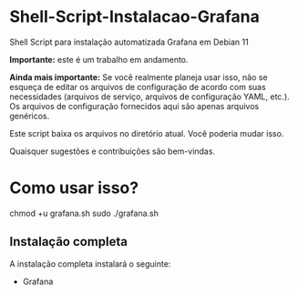 # Shell-Script-Instalacao-Grafana
Shell Script para instalação automatizada Grafana em Debian 11

**Importante:** este é um trabalho em andamento.

**Ainda mais importante:** Se você realmente planeja usar isso, não se esqueça de editar os arquivos de configuração de acordo com suas necessidades (arquivos de serviço, arquivos de configuração YAML, etc.). Os arquivos de configuração fornecidos aqui são apenas arquivos genéricos.

Este script baixa os arquivos no diretório atual. Você poderia mudar isso.

Quaisquer sugestões e contribuições são bem-vindas.

# Como usar isso?

chmod +u grafana.sh
sudo ./grafana.sh

## Instalação completa

A instalação completa instalará o seguinte:

* Grafana


